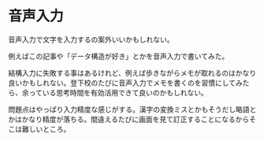 # 音声入力

音声入力で文字を入力するの案外いいかもしれない。

例えばこの記事や「データ構造が好き」とかを音声入力で書いてみた。

結構入力に失敗する事はあるけれど、例えば歩きながらメモが取れるのはかなり良いかもしれない。登下校のたびに音声入力でメモを書くのを習慣にしてみたら、余っている思考時間を有効活用できて良いのかもしれない。

問題点はやっぱり入力精度な感じがする。漢字の変換ミスとかもそうだし略語とかはかなり精度が落ちる。間違えるたびに画面を見て訂正することになるからそこは難しいところ。
